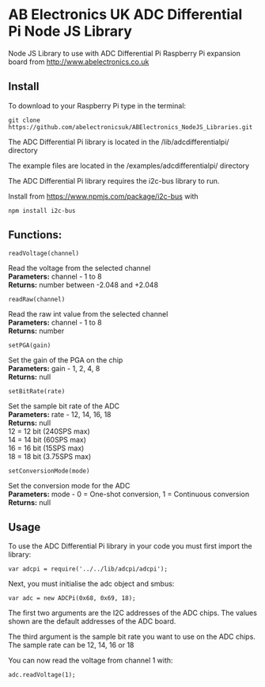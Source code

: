 # AB Electronics UK ADC Differential Pi Node JS Library

Node JS Library to use with ADC Differential Pi Raspberry Pi expansion board from http://www.abelectronics.co.uk

## Install

To download to your Raspberry Pi type in the terminal: 

```
git clone https://github.com/abelectronicsuk/ABElectronics_NodeJS_Libraries.git
```
The ADC Differential Pi library is located in the /lib/adcdifferentialpi/ directory

The example files are located in the /examples/adcdifferentialpi/ directory

The ADC Differential Pi library requires the i2c-bus library to run.

Install from https://www.npmjs.com/package/i2c-bus with
```
npm install i2c-bus
```

## Functions:

```
readVoltage(channel) 
```
Read the voltage from the selected channel  
**Parameters:** channel - 1 to 8  
**Returns:** number between -2.048 and +2.048  

```
readRaw(channel) 
```
Read the raw int value from the selected channel  
**Parameters:** channel - 1 to 8  
**Returns:** number

```
setPGA(gain)
```
Set the gain of the PGA on the chip  
**Parameters:** gain -  1, 2, 4, 8  
**Returns:** null

```
setBitRate(rate)
```
Set the sample bit rate of the ADC  
**Parameters:** rate -  12, 14, 16, 18  
**Returns:** null  
12 = 12 bit (240SPS max)  
14 = 14 bit (60SPS max)  
16 = 16 bit (15SPS max)  
18 = 18 bit (3.75SPS max)  

```
setConversionMode(mode)
```
Set the conversion mode for the ADC  
**Parameters:** mode -  0 = One-shot conversion, 1 = Continuous conversion  
**Returns:** null

## Usage

To use the ADC Differential Pi library in your code you must first import the library:
```
var adcpi = require('../../lib/adcpi/adcpi');
```

Next, you must initialise the adc object and smbus:
```
var adc = new ADCPi(0x68, 0x69, 18);
```
The first two arguments are the I2C addresses of the ADC chips. The values shown are the default addresses of the ADC board.

The third argument is the sample bit rate you want to use on the ADC chips. The sample rate can be 12, 14, 16 or 18


You can now read the voltage from channel 1 with:
```
adc.readVoltage(1);
```
